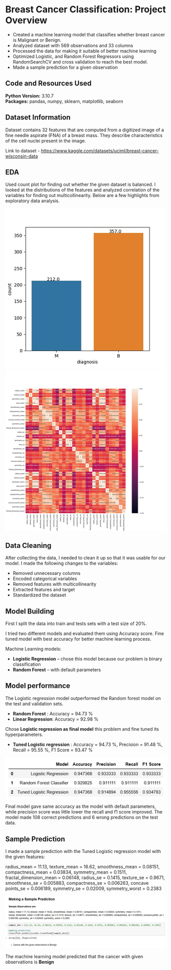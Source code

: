 # Breast Cancer Classification: Project Overview 
* Created a machine learning model that classifies whether breast cancer is Malignant or Benign.
* Analyzed dataset with 569 observations and 33 columns
* Processed the data for making it suitable of better machine learning
* Optimized Logistic, and Random Forest Regressors using RandomSearchCV and cross validation to reach the best model. 
* Made a sample prediction for a given observation

## Code and Resources Used 
**Python Version:** 3.10.7  
**Packages:** pandas, numpy, sklearn, matplotlib, seaborn 

## Dataset Information
Dataset contains 32 features that are computed from a digitized image of a fine needle aspirate (FNA) of a breast mass. They describe characteristics of the cell nuclei present in the image.

Link to dataset - https://www.kaggle.com/datasets/uciml/breast-cancer-wisconsin-data

## EDA
Used count plot for finding out whether the given dataset is balanced. I looked at the distributions of the features and analyzed correlation of the variables for finding out multicollinearity.
 Below are a few highlights from exploratory data analysis. 

![alt text](https://github.com/mubarakmayyeri/breast-cancer-classification/blob/master/images/cancer_count.jpg "No. of observations for each output")
![alt text](https://github.com/mubarakmayyeri/breast-cancer-classification/blob/master/images/correlation.jpg "Correlation Heatmap")


## Data Cleaning
After collecting the data, I needed to clean it up so that it was usable for our model. I made the following changes to the variables:

*	Removed unnecessary columns
*	Encoded categorical variables
*	Removed features with multicollinearity 
*	Extracted features and target 
*	Standardized the dataset


## Model Building 

First I split the data into train and tests sets with a test size of 20%.   

I tried two different models and evaluated them using Accuracy score. Fine tuned model with best accuracy for better machine learning process. 

Machine Learning models:
*	**Logistic Regression** – chose this model because our problem is binary classification
*	**Random Forest** –  with default parameters

## Model performance
The Logistic regression model outperformed the Random forest model on the test and validation sets. 
*	**Random Forest** : Accuracy = 94.73 %
*	**Linear Regression**: Accuracy = 92.98 %

Chose **Logistic regression as final model** this problem and fine tuned its hyperparameters.
*   **Tuned Logistic regression** : Accuracy = 94.73 %, Precision = 91.48 %, Recall = 95.55 %, F1 Score = 93.47 %

![alt text](https://github.com/mubarakmayyeri/breast-cancer-classification/blob/master/images/scores.jpg "Performance Metrics of Models")

Final model gave same accuracy as the model with default parameters, while precision score was little lower the recall and f1 score improved.
The model made 108 correct predictions and 6 wrong predictions on the test data.

## Sample Prediction
I made a sample prediction with the Tuned Logistic regression model with the given features:  

radius_mean = 11.13, texture_mean = 16.62, smoothness_mean = 0.08151, compactness_mean = 0.03834, symmetry_mean = 0.1511, fractal_dimension_mean = 0.06148, radius_se = 0.1415, texture_se = 0.9671, smoothness_se = 0.005883, compactness_se = 0.006263, concave points_se = 0.006189, symmetry_se = 0.02009, symmetry_worst = 0.2383

![alt text](https://github.com/mubarakmayyeri/breast-cancer-classification/blob/master/images/sample_prediction.jpg "Sample prediction")

The machine learning model predicted that the cancer with given observations is **Benign**